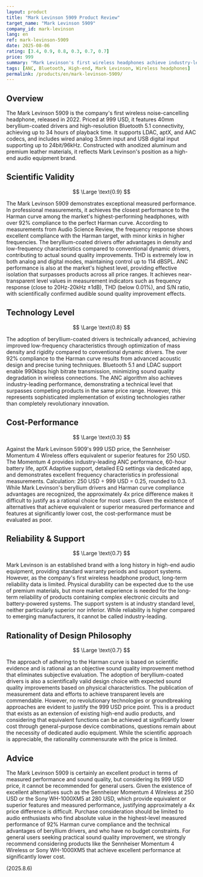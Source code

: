 ```yaml
---
layout: product
title: "Mark Levinson 5909 Product Review"
target_name: "Mark Levinson 5909"
company_id: mark-levinson
lang: en
ref: mark-levinson-5909
date: 2025-08-06
rating: [3.4, 0.9, 0.8, 0.3, 0.7, 0.7]
price: 999
summary: "Mark Levinson's first wireless headphones achieve industry-leading Harman curve compliance, but face cost-performance challenges when compared to the Sennheiser Momentum 4 Wireless, which offers equivalent or superior features for 250 USD."
tags: [ANC, Bluetooth, High-end, Mark Levinson, Wireless headphones]
permalink: /products/en/mark-levinson-5909/
---
```

## Overview

The Mark Levinson 5909 is the company's first wireless noise-cancelling headphone, released in 2022. Priced at 999 USD, it features 40mm beryllium-coated drivers and high-resolution Bluetooth 5.1 connectivity, achieving up to 34 hours of playback time. It supports LDAC, aptX, and AAC codecs, and includes wired analog 3.5mm input and USB digital input supporting up to 24bit/96kHz. Constructed with anodized aluminum and premium leather materials, it reflects Mark Levinson's position as a high-end audio equipment brand.

## Scientific Validity

$$ \Large \text{0.9} $$

The Mark Levinson 5909 demonstrates exceptional measured performance. In professional measurements, it achieves the closest performance to the Harman curve among the market's highest-performing headphones, with over 92% compliance to the perfect Harman curve. According to measurements from Audio Science Review, the frequency response shows excellent compliance with the Harman target, with minor kinks in higher frequencies. The beryllium-coated drivers offer advantages in density and low-frequency characteristics compared to conventional dynamic drivers, contributing to actual sound quality improvements. THD is extremely low in both analog and digital modes, maintaining control up to 114 dBSPL. ANC performance is also at the market's highest level, providing effective isolation that surpasses products across all price ranges. It achieves near-transparent level values in measurement indicators such as frequency response (close to 20Hz-20kHz ±1dB), THD (below 0.01%), and S/N ratio, with scientifically confirmed audible sound quality improvement effects.

## Technology Level

$$ \Large \text{0.8} $$

The adoption of beryllium-coated drivers is technically advanced, achieving improved low-frequency characteristics through optimization of mass density and rigidity compared to conventional dynamic drivers. The over 92% compliance to the Harman curve results from advanced acoustic design and precise tuning techniques. Bluetooth 5.1 and LDAC support enable 990kbps high bitrate transmission, minimizing sound quality degradation in wireless connections. The ANC algorithm also achieves industry-leading performance, demonstrating a technical level that surpasses competing products in the same price range. However, this represents sophisticated implementation of existing technologies rather than completely revolutionary innovation.

## Cost-Performance

$$ \Large \text{0.3} $$

Against the Mark Levinson 5909's 999 USD price, the Sennheiser Momentum 4 Wireless offers equivalent or superior features for 250 USD. The Momentum 4 provides industry-leading ANC performance, 60-hour battery life, aptX Adaptive support, detailed EQ settings via dedicated app, and demonstrates excellent frequency characteristics in professional measurements. Calculation: 250 USD ÷ 999 USD = 0.25, rounded to 0.3. While Mark Levinson's beryllium drivers and Harman curve compliance advantages are recognized, the approximately 4x price difference makes it difficult to justify as a rational choice for most users. Given the existence of alternatives that achieve equivalent or superior measured performance and features at significantly lower cost, the cost-performance must be evaluated as poor.

## Reliability & Support

$$ \Large \text{0.7} $$

Mark Levinson is an established brand with a long history in high-end audio equipment, providing standard warranty periods and support systems. However, as the company's first wireless headphone product, long-term reliability data is limited. Physical durability can be expected due to the use of premium materials, but more market experience is needed for the long-term reliability of products containing complex electronic circuits and battery-powered systems. The support system is at industry standard level, neither particularly superior nor inferior. While reliability is higher compared to emerging manufacturers, it cannot be called industry-leading.

## Rationality of Design Philosophy

$$ \Large \text{0.7} $$

The approach of adhering to the Harman curve is based on scientific evidence and is rational as an objective sound quality improvement method that eliminates subjective evaluation. The adoption of beryllium-coated drivers is also a scientifically valid design choice with expected sound quality improvements based on physical characteristics. The publication of measurement data and efforts to achieve transparent levels are commendable. However, no revolutionary technologies or groundbreaking approaches are evident to justify the 999 USD price point. This is a product that exists as an extension of existing high-end audio products, and considering that equivalent functions can be achieved at significantly lower cost through general-purpose device combinations, questions remain about the necessity of dedicated audio equipment. While the scientific approach is appreciable, the rationality commensurate with the price is limited.

## Advice

The Mark Levinson 5909 is certainly an excellent product in terms of measured performance and sound quality, but considering its 999 USD price, it cannot be recommended for general users. Given the existence of excellent alternatives such as the Sennheiser Momentum 4 Wireless at 250 USD or the Sony WH-1000XM5 at 280 USD, which provide equivalent or superior features and measured performance, justifying approximately a 4x price difference is difficult. Purchase consideration should be limited to audio enthusiasts who find absolute value in the highest-level measured performance of 92% Harman curve compliance and the technical advantages of beryllium drivers, and who have no budget constraints. For general users seeking practical sound quality improvement, we strongly recommend considering products like the Sennheiser Momentum 4 Wireless or Sony WH-1000XM5 that achieve excellent performance at significantly lower cost.

(2025.8.6)
